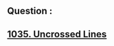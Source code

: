 ## Question : 
<h2> <a href="https://leetcode.com/problems/uncrossed-lines/">1035. Uncrossed Lines</a>
